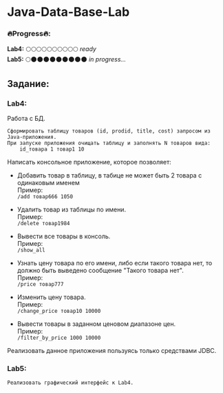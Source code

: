 # Java-Data-Base-Lab

### 🔥Progress🔥:  
**Lab4:**  🌕🌕🌕🌕🌕🌕🌕🌕🌕🌕  _ready_  
**Lab5:**  🌕🌑🌑🌑🌑🌑🌑🌑🌑🌑  _in progress..._  

## Задание:  
### Lab4:  
Работа с БД.  

    Сформировать таблицу товаров (id, prodid, title, cost) запросом из Java-приложения.  
    При запуске приложения очищать таблицу и заполнять N товаров вида:  
        id_товара 1 товар1 10   
        
Написать консольное приложение, которое позволяет:  
- Добавить товар в таблицу, в табице не может быть 2 товара с одинаковым именем  
    Пример:  
        `/add товар666 1050`  
        
- Удалить товар из таблицы	по имени.  
    Пример:  
        `/delete товар1984`  
        
- Вывести все товары в консоль.  
    Пример:  
        `/show_аll`  
        
- Узнать цену товара по его имени, либо если такого товара нет, то должно быть выведено сообщение "Такого товара нет".  
    Пример:   
        `/price товар777`  
        
- Изменить цену товара.  
    Пример:  
        `/change_price товар10 10000`  
        
- Вывести товары в заданном ценовом диапазоне цен.  
    Пример:  
        `/filter_by_price 1000 10000`  
        
Реализовать данное приложения пользуясь только средствами JDBC.  


### Lab5:  
    Реализовать графический интерфейс к Lab4.
